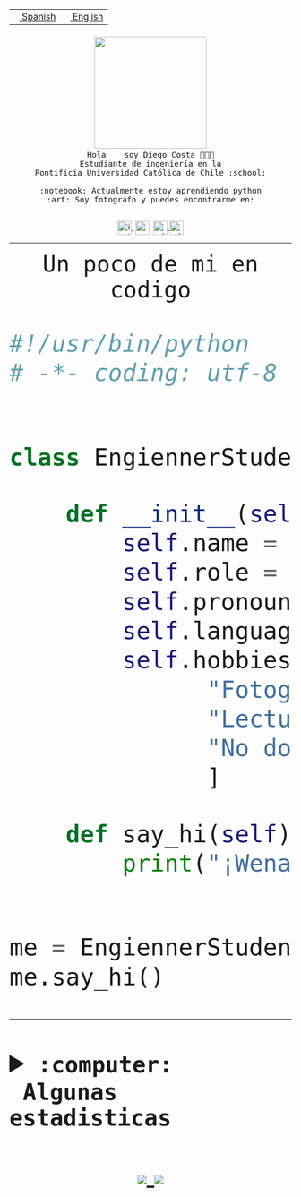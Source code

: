 <table border="0"  align="right">
 <tr><td><a href="README.md"><img src="https://upload.wikimedia.org/wikipedia/commons/thumb/8/89/Bandera_de_Espa%C3%B1a.svg/1200px-Bandera_de_Espa%C3%B1a.svg.png" height="10"> Spanish</a></td>
 <td><a href="README.en.md"><img src="https://upload.wikimedia.org/wikipedia/commons/a/a4/Flag_of_the_United_States.svg" height="10"> English</a></td></tr>
</table><br><br><br>


<p align="center">
  <img src="https://github.com/diegocostares/diegocostares/blob/main/Images/aaa2.gif?raw=true" width="200px">
  <br><samp>
    Hola <img src="https://media.giphy.com/media/hvRJCLFzcasrR4ia7z/giphy.gif" width="16px"> soy Diego Costa 👨🏻‍💻<br>
    Estudiante de ingeniería en la <br>
    Pontificia Universidad Católica de Chile :school:<br>
  <br>
    :notebook: Actualmente estoy aprendiendo python <br>
    :art: Soy fotografo y puedes encontrarme en: <br>
  <br></samp>
  
</p>

<p align="center">
   <a href="https://instagram.com/diegocosta_no" target="blank">
    <img 
    align="center" src="https://cdn.jsdelivr.net/npm/simple-icons@3.0.1/icons/instagram.svg" alt="instagram" height="25px" width="25px" />
  </a>
  <a style="border: 3px solid; color: white;"href="https://t.me/diegocosta_no" target="blank">
  <img
  align="center" alt="Telegram" width="25px" src="https://icons-for-free.com/iconfiles/png/512/Telegram-1324888767380505522.png" />
</a>
<a href="https://api.whatsapp.com/send?phone=56971897835&text=Hola!" target="blank">
  <img
  align="center" alt="wtsp" width="25px" src="https://img.icons8.com/pastel-glyph/2x/whatsapp--v2.png" />
</a>
<a href="https://www.linkedin.com/in/diego-costa-786249213/" target="blank">
  <img
  align="center" alt="wtsp" width="25px" src="https://img.icons8.com/metro/452/linkedin.png" />
</a>

  </a>
</p>

---


<p align="center"><font size="25"><samp>Un poco de mi en codigo</samp></front></p>


```python
#!/usr/bin/python
# -*- coding: utf-8 -*-


class EngiennerStudent:

    def __init__(self):
        self.name = "Diego Costa"
        self.role = "Estudiante"
        self.pronouns = "he/him"
        self.language_spoken = ["es_CL", "en_US"]
        self.hobbies = [
              "Fotografia",
              "Lectura",
              "No dormir",
              ]

    def say_hi(self):
        print("¡Wena mundo!")


me = EngiennerStudent()
me.say_hi()
```
---
<details>
  <summary><b><samp>:computer: &nbsp;Algunas estadisticas</samp></b></summary>
  <br/></p>

<!--START_SECTION:waka-->
![Code Time](http://img.shields.io/badge/Code%20Time-494%20hrs%2051%20mins-blue)

**Soy nocturno 🦉** 

```text
🌞 Mañana     6 commits      ░░░░░░░░░░░░░░░░░░░░░░░░░   1.88% 
🌆 Día        115 commits    █████████░░░░░░░░░░░░░░░░   36.05% 
🌃 Tarde      104 commits    ████████░░░░░░░░░░░░░░░░░   32.6% 
🌙 Noche      94 commits     ███████░░░░░░░░░░░░░░░░░░   29.47%

```
📅 **Soy más productivo los Miércoles** 

```text
Lunes        27 commits     ██░░░░░░░░░░░░░░░░░░░░░░░   8.46% 
Martes       32 commits     ██░░░░░░░░░░░░░░░░░░░░░░░   10.03% 
Miércoles    110 commits    ████████░░░░░░░░░░░░░░░░░   34.48% 
Jueves       29 commits     ██░░░░░░░░░░░░░░░░░░░░░░░   9.09% 
Viernes      17 commits     █░░░░░░░░░░░░░░░░░░░░░░░░   5.33% 
Sábado       51 commits     ████░░░░░░░░░░░░░░░░░░░░░   15.99% 
Domingo      53 commits     ████░░░░░░░░░░░░░░░░░░░░░   16.61%

```


📊 **Esta semana me dediqué a** 

```text
🐱‍💻 Proyectos: 
private                  13 hrs 57 mins      ██████████░░░░░░░░░░░░░░░   42.37% 
SHAREGO-G54              10 hrs 28 mins      ████████░░░░░░░░░░░░░░░░░   31.81% 
G74_BDD                  4 hrs 4 mins        ███░░░░░░░░░░░░░░░░░░░░░░   12.35% 
T2                       1 hr 55 mins        █░░░░░░░░░░░░░░░░░░░░░░░░   5.86% 
AF4 2021-2               1 hr                ░░░░░░░░░░░░░░░░░░░░░░░░░   3.06%

```


 Last Updated on 22/05/2022 14:22:50 UTC
<!--END_SECTION:waka-->
  
  

 <p align="center"> <img src="https://github-readme-stats.vercel.app/api?username=diegocostares&show_icons=true&theme=ayu-mirage" alt="abhisheknaiidu" /></p>
 
</details>

<p align=center>
  <a href="https://github.com/diegocostares">
    <img src="https://badges.pufler.dev/visits/diegocostares/diegocostares?style=flat-square&color=black&logo=github">
  </a>
  <a href="https://github.com/diegocostares?tab=repositories">
    <img src="https://badges.pufler.dev/repos/diegocostares?style=flat-square&color=black&logo=github">
  </a>
</p>
